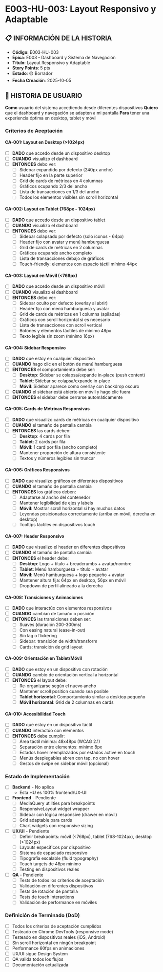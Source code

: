 # E003-HU-003: Layout Responsivo y Adaptable

## 📋 INFORMACIÓN DE LA HISTORIA
- **Código**: E003-HU-003
- **Épica**: E003 - Dashboard y Sistema de Navegación
- **Título**: Layout Responsivo y Adaptable
- **Story Points**: 5 pts
- **Estado**: 🟡 Borrador
- **Fecha Creación**: 2025-10-05

## 🎯 HISTORIA DE USUARIO
**Como** usuario del sistema accediendo desde diferentes dispositivos
**Quiero** que el dashboard y navegación se adapten a mi pantalla
**Para** tener una experiencia óptima en desktop, tablet y móvil

### Criterios de Aceptación

#### CA-001: Layout en Desktop (>1024px)
- [ ] **DADO** que accedo desde un dispositivo desktop
- [ ] **CUANDO** visualizo el dashboard
- [ ] **ENTONCES** debo ver:
  - [ ] Sidebar expandido por defecto (240px ancho)
  - [ ] Header fijo en la parte superior
  - [ ] Grid de cards de métricas en 4 columnas
  - [ ] Gráficos ocupando 2/3 del ancho
  - [ ] Lista de transacciones en 1/3 del ancho
  - [ ] Todos los elementos visibles sin scroll horizontal

#### CA-002: Layout en Tablet (768px - 1024px)
- [ ] **DADO** que accedo desde un dispositivo tablet
- [ ] **CUANDO** visualizo el dashboard
- [ ] **ENTONCES** debo ver:
  - [ ] Sidebar colapsado por defecto (solo íconos - 64px)
  - [ ] Header fijo con avatar y menú hamburguesa
  - [ ] Grid de cards de métricas en 2 columnas
  - [ ] Gráficos ocupando ancho completo
  - [ ] Lista de transacciones debajo de gráficos
  - [ ] Touch-friendly: elementos con espacio táctil mínimo 44px

#### CA-003: Layout en Móvil (<768px)
- [ ] **DADO** que accedo desde un dispositivo móvil
- [ ] **CUANDO** visualizo el dashboard
- [ ] **ENTONCES** debo ver:
  - [ ] Sidebar oculto por defecto (overlay al abrir)
  - [ ] Header fijo con menú hamburguesa y avatar
  - [ ] Grid de cards de métricas en 1 columna (apiladas)
  - [ ] Gráficos con scroll horizontal si es necesario
  - [ ] Lista de transacciones con scroll vertical
  - [ ] Botones y elementos táctiles de mínimo 48px
  - [ ] Texto legible sin zoom (mínimo 16px)

#### CA-004: Sidebar Responsivo
- [ ] **DADO** que estoy en cualquier dispositivo
- [ ] **CUANDO** hago clic en el botón de menú hamburguesa
- [ ] **ENTONCES** el comportamiento debe ser:
  - [ ] **Desktop**: Sidebar se colapsa/expande in-place (push content)
  - [ ] **Tablet**: Sidebar se colapsa/expande in-place
  - [ ] **Móvil**: Sidebar aparece como overlay con backdrop oscuro
- [ ] **CUANDO** el sidebar está abierto en móvil y hago clic fuera
- [ ] **ENTONCES** el sidebar debe cerrarse automáticamente

#### CA-005: Cards de Métricas Responsivas
- [ ] **DADO** que visualizo cards de métricas en cualquier dispositivo
- [ ] **CUANDO** el tamaño de pantalla cambia
- [ ] **ENTONCES** las cards deben:
  - [ ] **Desktop**: 4 cards por fila
  - [ ] **Tablet**: 2 cards por fila
  - [ ] **Móvil**: 1 card por fila (ancho completo)
  - [ ] Mantener proporción de altura consistente
  - [ ] Textos y números legibles sin truncar

#### CA-006: Gráficos Responsivos
- [ ] **DADO** que visualizo gráficos en diferentes dispositivos
- [ ] **CUANDO** el tamaño de pantalla cambia
- [ ] **ENTONCES** los gráficos deben:
  - [ ] Adaptarse al ancho del contenedor
  - [ ] Mantener legibilidad de ejes y labels
  - [ ] **Móvil**: Mostrar scroll horizontal si hay muchos datos
  - [ ] Leyendas posicionadas correctamente (arriba en móvil, derecha en desktop)
  - [ ] Tooltips táctiles en dispositivos touch

#### CA-007: Header Responsivo
- [ ] **DADO** que visualizo el header en diferentes dispositivos
- [ ] **CUANDO** el tamaño de pantalla cambia
- [ ] **ENTONCES** el header debe:
  - [ ] **Desktop**: Logo + título + breadcrumbs + avatar/nombre
  - [ ] **Tablet**: Menú hamburguesa + título + avatar
  - [ ] **Móvil**: Menú hamburguesa + logo pequeño + avatar
  - [ ] Mantener altura fija: 64px en desktop, 56px en móvil
  - [ ] Dropdown de perfil alineado a la derecha

#### CA-008: Transiciones y Animaciones
- [ ] **DADO** que interactúo con elementos responsivos
- [ ] **CUANDO** cambian de tamaño o posición
- [ ] **ENTONCES** las transiciones deben ser:
  - [ ] Suaves (duración 200-300ms)
  - [ ] Con easing natural (ease-in-out)
  - [ ] Sin lag o flickering
  - [ ] Sidebar: transición de width/transform
  - [ ] Cards: transición de grid layout

#### CA-009: Orientación en Tablet/Móvil
- [ ] **DADO** que estoy en un dispositivo con rotación
- [ ] **CUANDO** cambio de orientación vertical a horizontal
- [ ] **ENTONCES** el layout debe:
  - [ ] Re-organizarse según el nuevo ancho
  - [ ] Mantener scroll position cuando sea posible
  - [ ] **Tablet horizontal**: Comportamiento similar a desktop pequeño
  - [ ] **Móvil horizontal**: Grid de 2 columnas en cards

#### CA-010: Accesibilidad Touch
- [ ] **DADO** que estoy en un dispositivo táctil
- [ ] **CUANDO** interactúo con elementos
- [ ] **ENTONCES** debe cumplir:
  - [ ] Área táctil mínima: 48x48px (WCAG 2.1)
  - [ ] Separación entre elementos: mínimo 8px
  - [ ] Estados hover reemplazados por estados active en touch
  - [ ] Menús desplegables abren con tap, no con hover
  - [ ] Gestos de swipe en sidebar móvil (opcional)

### Estado de Implementación
- [ ] **Backend** - No aplica
  - Esta HU es 100% frontend/UX-UI
- [ ] **Frontend** - Pendiente
  - [ ] MediaQuery utilities para breakpoints
  - [ ] ResponsiveLayout widget wrapper
  - [ ] Sidebar con lógica responsive (drawer en móvil)
  - [ ] Grid adaptable para cards
  - [ ] Chart widgets con responsive sizing
- [ ] **UX/UI** - Pendiente
  - [ ] Definir breakpoints: móvil (<768px), tablet (768-1024px), desktop (>1024px)
  - [ ] Layouts específicos por dispositivo
  - [ ] Sistema de espaciado responsivo
  - [ ] Tipografía escalable (fluid typography)
  - [ ] Touch targets de 48px mínimo
  - [ ] Testing en dispositivos reales
- [ ] **QA** - Pendiente
  - [ ] Tests de todos los criterios de aceptación
  - [ ] Validación en diferentes dispositivos
  - [ ] Tests de rotación de pantalla
  - [ ] Tests de touch interactions
  - [ ] Validación de performance en móviles

### Definición de Terminado (DoD)
- [ ] Todos los criterios de aceptación cumplidos
- [ ] Testeado en Chrome DevTools (responsive mode)
- [ ] Testeado en dispositivos reales (iOS, Android)
- [ ] Sin scroll horizontal en ningún breakpoint
- [ ] Performance 60fps en animaciones
- [ ] UX/UI sigue Design System
- [ ] QA valida todos los flujos
- [ ] Documentación actualizada
